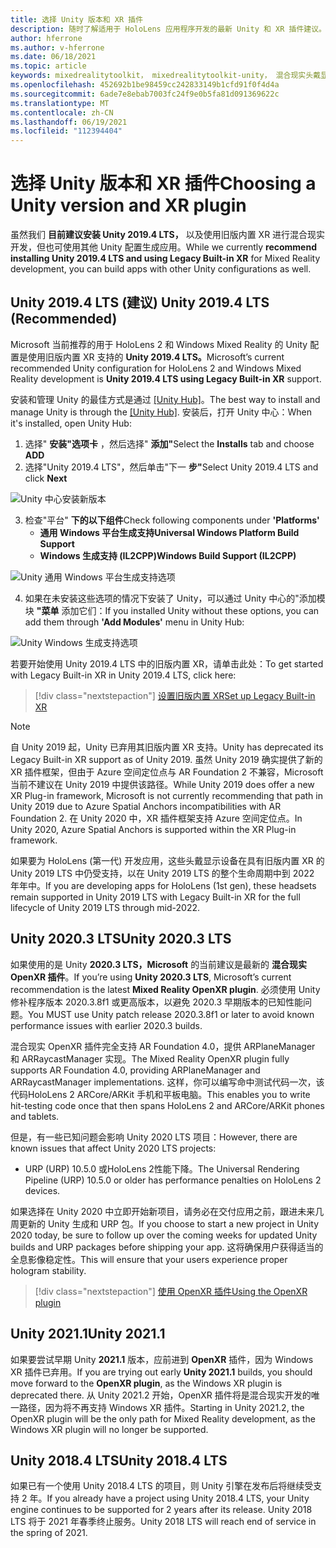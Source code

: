 ```yaml
---
title: 选择 Unity 版本和 XR 插件
description: 随时了解适用于 HoloLens 应用程序开发的最新 Unity 和 XR 插件建议。
author: hferrone
ms.author: v-hferrone
ms.date: 06/18/2021
ms.topic: article
keywords: mixedrealitytoolkit， mixedrealitytoolkit-unity， 混合现实头戴显示设备， Windows 混合现实头戴显示设备， 虚拟现实头戴显示设备， unity
ms.openlocfilehash: 452692b1be98459cc242833149b1cfd91f0f4d4a
ms.sourcegitcommit: 6ade7e8ebab7003fc24f9e0b5fa81d091369622c
ms.translationtype: MT
ms.contentlocale: zh-CN
ms.lasthandoff: 06/19/2021
ms.locfileid: "112394404"
---
```

# <a name="choosing-a-unity-version-and-xr-plugin"></a><span data-ttu-id="5c054-104">选择 Unity 版本和 XR 插件</span><span class="sxs-lookup"><span data-stu-id="5c054-104">Choosing a Unity version and XR plugin</span></span>

<span data-ttu-id="5c054-105">虽然我们 **目前建议安装 Unity 2019.4 LTS，** 以及使用旧版内置 XR 进行混合现实开发，但也可使用其他 Unity 配置生成应用。</span><span class="sxs-lookup"><span data-stu-id="5c054-105">While we currently **recommend installing Unity 2019.4 LTS and using Legacy Built-in XR** for Mixed Reality development, you can build apps with other Unity configurations as well.</span></span>

## <a name="unity-20194-lts-recommended"></a><span data-ttu-id="5c054-106">Unity 2019.4 LTS (建议) </span><span class="sxs-lookup"><span data-stu-id="5c054-106">Unity 2019.4 LTS (Recommended)</span></span>

<span data-ttu-id="5c054-107">Microsoft 当前推荐的用于 HoloLens 2 和 Windows Mixed Reality 的 Unity 配置是使用旧版内置 XR 支持的 **Unity 2019.4 LTS。**</span><span class="sxs-lookup"><span data-stu-id="5c054-107">Microsoft’s current recommended Unity configuration for HoloLens 2 and Windows Mixed Reality development is **Unity 2019.4 LTS using Legacy Built-in XR** support.</span></span>

<span data-ttu-id="5c054-108">安装和管理 Unity 的最佳方式是通过 <a href="https://unity3d.com/get-unity/download" target="_blank">[Unity Hub]</a>。</span><span class="sxs-lookup"><span data-stu-id="5c054-108">The best way to install and manage Unity is through the <a href="https://unity3d.com/get-unity/download" target="_blank">[Unity Hub]</a>.</span></span> <span data-ttu-id="5c054-109">安装后，打开 Unity 中心：</span><span class="sxs-lookup"><span data-stu-id="5c054-109">When it's installed, open Unity Hub:</span></span>

1. <span data-ttu-id="5c054-110">选择" **安装"选项卡** ，然后选择" **添加"**</span><span class="sxs-lookup"><span data-stu-id="5c054-110">Select the **Installs** tab and choose **ADD**</span></span>
2. <span data-ttu-id="5c054-111">选择"Unity 2019.4 LTS"，然后单击"下一 **步"**</span><span class="sxs-lookup"><span data-stu-id="5c054-111">Select Unity 2019.4 LTS and click **Next**</span></span>

![Unity 中心安装新版本](images/unity-hub-img-2019.png)

3. <span data-ttu-id="5c054-113">检查"平台" **下的以下组件**</span><span class="sxs-lookup"><span data-stu-id="5c054-113">Check following components under **'Platforms'**</span></span>
    * <span data-ttu-id="5c054-114">**通用 Windows 平台生成支持**</span><span class="sxs-lookup"><span data-stu-id="5c054-114">**Universal Windows Platform Build Support**</span></span> 
    * <span data-ttu-id="5c054-115">**Windows 生成支持 (IL2CPP)**</span><span class="sxs-lookup"><span data-stu-id="5c054-115">**Windows Build Support (IL2CPP)**</span></span>

![Unity 通用 Windows 平台生成支持选项](images/Unity_Install_Option_UWP_2019.png)

4. <span data-ttu-id="5c054-117">如果在未安装这些选项的情况下安装了 Unity，可以通过 Unity 中心的"添加模块 **"菜单** 添加它们：</span><span class="sxs-lookup"><span data-stu-id="5c054-117">If you installed Unity without these options, you can add them through **'Add Modules'** menu in Unity Hub:</span></span>

![Unity Windows 生成支持选项](images/Unity_Install_Option_UWP2_2019.png)

<span data-ttu-id="5c054-119">若要开始使用 Unity 2019.4 LTS 中的旧版内置 XR，请单击此处：</span><span class="sxs-lookup"><span data-stu-id="5c054-119">To get started with Legacy Built-in XR in Unity 2019.4 LTS, click here:</span></span>

> [!div class="nextstepaction"]
> [<span data-ttu-id="5c054-120">设置旧版内置 XR</span><span class="sxs-lookup"><span data-stu-id="5c054-120">Set up Legacy Built-in XR</span></span>](/windows/mixed-reality/develop/unity/xr-project-setup?tabs=legacy)

> [!NOTE]
> <span data-ttu-id="5c054-121">自 Unity 2019 起，Unity 已弃用其旧版内置 XR 支持。</span><span class="sxs-lookup"><span data-stu-id="5c054-121">Unity has deprecated its Legacy Built-in XR support as of Unity 2019.</span></span>  <span data-ttu-id="5c054-122">虽然 Unity 2019 确实提供了新的 XR 插件框架，但由于 Azure 空间定位点与 AR Foundation 2 不兼容，Microsoft 当前不建议在 Unity 2019 中提供该路径。</span><span class="sxs-lookup"><span data-stu-id="5c054-122">While Unity 2019 does offer a new XR Plug-in framework, Microsoft is not currently recommending that path in Unity 2019 due to Azure Spatial Anchors incompatibilities with AR Foundation 2.</span></span>  <span data-ttu-id="5c054-123">在 Unity 2020 中，XR 插件框架支持 Azure 空间定位点。</span><span class="sxs-lookup"><span data-stu-id="5c054-123">In Unity 2020, Azure Spatial Anchors is supported within the XR Plug-in framework.</span></span>

<span data-ttu-id="5c054-124">如果要为 HoloLens (第一代) 开发应用，这些头戴显示设备在具有旧版内置 XR 的 Unity 2019 LTS 中仍受支持，以在 Unity 2019 LTS 的整个生命周期中到 2022 年年中。</span><span class="sxs-lookup"><span data-stu-id="5c054-124">If you are developing apps for HoloLens (1st gen), these headsets remain supported in Unity 2019 LTS with Legacy Built-in XR for the full lifecycle of Unity 2019 LTS through mid-2022.</span></span>

## <a name="unity-20203-lts"></a><span data-ttu-id="5c054-125">Unity 2020.3 LTS</span><span class="sxs-lookup"><span data-stu-id="5c054-125">Unity 2020.3 LTS</span></span> 

<span data-ttu-id="5c054-126">如果使用的是 Unity **2020.3 LTS，Microsoft** 的当前建议是最新的 **混合现实 OpenXR 插件**。</span><span class="sxs-lookup"><span data-stu-id="5c054-126">If you’re using **Unity 2020.3 LTS**, Microsoft’s current recommendation is the latest **Mixed Reality OpenXR plugin**.</span></span> <span data-ttu-id="5c054-127">必须使用 Unity 修补程序版本 2020.3.8f1 或更高版本，以避免 2020.3 早期版本的已知性能问题。</span><span class="sxs-lookup"><span data-stu-id="5c054-127">You MUST use Unity patch release 2020.3.8f1 or later to avoid known performance issues with earlier 2020.3 builds.</span></span>

<span data-ttu-id="5c054-128">混合现实 OpenXR 插件完全支持 AR Foundation 4.0，提供 ARPlaneManager 和 ARRaycastManager 实现。</span><span class="sxs-lookup"><span data-stu-id="5c054-128">The Mixed Reality OpenXR plugin fully supports AR Foundation 4.0, providing ARPlaneManager and ARRaycastManager implementations.</span></span> <span data-ttu-id="5c054-129">这样，你可以编写命中测试代码一次，该代码HoloLens 2 ARCore/ARKit 手机和平板电脑。</span><span class="sxs-lookup"><span data-stu-id="5c054-129">This enables you to write hit-testing code once that then spans HoloLens 2 and ARCore/ARKit phones and tablets.</span></span>

<span data-ttu-id="5c054-130">但是，有一些已知问题会影响 Unity 2020 LTS 项目：</span><span class="sxs-lookup"><span data-stu-id="5c054-130">However, there are known issues that affect Unity 2020 LTS projects:</span></span>

* <span data-ttu-id="5c054-131">URP (URP) 10.5.0 或HoloLens 2性能下降。</span><span class="sxs-lookup"><span data-stu-id="5c054-131">The Universal Rendering Pipeline (URP) 10.5.0 or older has performance penalties on HoloLens 2 devices.</span></span>

<span data-ttu-id="5c054-132">如果选择在 Unity 2020 中立即开始新项目，请务必在交付应用之前，跟进未来几周更新的 Unity 生成和 URP 包。</span><span class="sxs-lookup"><span data-stu-id="5c054-132">If you choose to start a new project in Unity 2020 today, be sure to follow up over the coming weeks for updated Unity builds and URP packages before shipping your app.</span></span>  <span data-ttu-id="5c054-133">这将确保用户获得适当的全息影像稳定性。</span><span class="sxs-lookup"><span data-stu-id="5c054-133">This will ensure that your users experience proper hologram stability.</span></span>

> [!div class="nextstepaction"]
> [<span data-ttu-id="5c054-134">使用 OpenXR 插件</span><span class="sxs-lookup"><span data-stu-id="5c054-134">Using the OpenXR plugin</span></span>](/windows/mixed-reality/develop/unity/xr-project-setup?tabs=openxr)

## <a name="unity-20211"></a><span data-ttu-id="5c054-135">Unity 2021.1</span><span class="sxs-lookup"><span data-stu-id="5c054-135">Unity 2021.1</span></span>

<span data-ttu-id="5c054-136">如果要尝试早期 Unity **2021.1** 版本，应前进到 **OpenXR** 插件，因为 Windows XR 插件已弃用。</span><span class="sxs-lookup"><span data-stu-id="5c054-136">If you are trying out early **Unity 2021.1** builds, you should move forward to the **OpenXR plugin**, as the Windows XR plugin is deprecated there.</span></span>  <span data-ttu-id="5c054-137">从 Unity 2021.2 开始，OpenXR 插件将是混合现实开发的唯一路径，因为将不再支持 Windows XR 插件。</span><span class="sxs-lookup"><span data-stu-id="5c054-137">Starting in Unity 2021.2, the OpenXR plugin will be the only path for Mixed Reality development, as the Windows XR plugin will no longer be supported.</span></span>

## <a name="unity-20184-lts"></a><span data-ttu-id="5c054-138">Unity 2018.4 LTS</span><span class="sxs-lookup"><span data-stu-id="5c054-138">Unity 2018.4 LTS</span></span>

<span data-ttu-id="5c054-139">如果已有一个使用 Unity 2018.4 LTS 的项目，则 Unity 引擎在发布后将继续受支持 2 年。</span><span class="sxs-lookup"><span data-stu-id="5c054-139">If you already have a project using Unity 2018.4 LTS, your Unity engine continues to be supported for 2 years after its release.</span></span>  <span data-ttu-id="5c054-140">Unity 2018 LTS 将于 2021 年春季终止服务。</span><span class="sxs-lookup"><span data-stu-id="5c054-140">Unity 2018 LTS will reach end of service in the spring of 2021.</span></span>